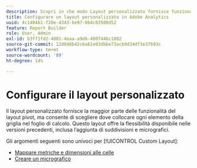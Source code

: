 ```yaml
---
description: Scopri in che modo Layout personalizzato fornisce funzionalità e flessibilità del layout pivot, ad esempio l’aggiunta di suddivisioni e micrografici.
title: Configurare un layout personalizzato in Adobe Analytics
uuid: 4c1404b1-f20e-4343-be97-0b4c03500d52
feature: Report Builder
role: User, Admin
exl-id: b3f71fd2-4081-4eaa-a9d6-4007446c1802
source-git-commit: 12d048b42c6a61e03dbbe73acb9d34df3e37693c
workflow-type: tm+mt
source-wordcount: '89'
ht-degree: 14%

---
```


# Configurare il layout personalizzato

Il layout personalizzato fornisce la maggior parte delle funzionalità del layout pivot, ma consente di scegliere dove collocare ogni elemento della griglia nel foglio di calcolo. Questo layout offre la flessibilità disponibile nelle versioni precedenti, inclusa l’aggiunta di suddivisioni e micrografici.

Gli argomenti seguenti sono univoci per [!UICONTROL Custom Layout]:

* [Mappare metriche e dimensioni alle celle](/help/analyze/legacy-report-builder/layout/map-metrics-and-dimensions-to-cells.md)
* [Creare un micrografico](/help/analyze/legacy-report-builder/layout/t-create-a-microchart.md)
